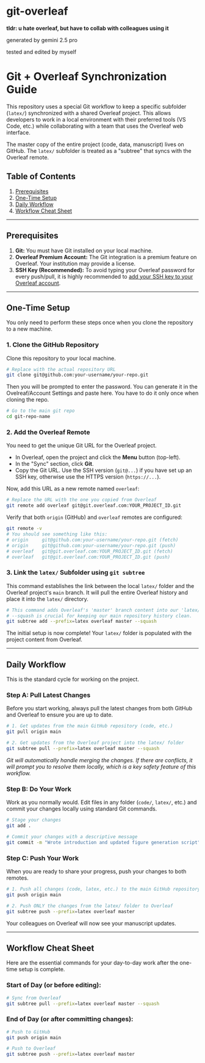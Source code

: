 # git-overleaf
**tldr: u hate overleaf, but have to collab with colleagues using it**

generated by gemini 2.5 pro

tested and edited by myself

# Git + Overleaf Synchronization Guide

This repository uses a special Git workflow to keep a specific subfolder (`latex/`) synchronized with a shared Overleaf project. This allows developers to work in a local environment with their preferred tools (VS Code, etc.) while collaborating with a team that uses the Overleaf web interface.

The master copy of the entire project (code, data, manuscript) lives on GitHub. The `latex/` subfolder is treated as a "subtree" that syncs with the Overleaf remote.

## Table of Contents
1.  [Prerequisites](#prerequisites)
2.  [One-Time Setup](#one-time-setup)
3.  [Daily Workflow](#daily-workflow)
4.  [Workflow Cheat Sheet](#workflow-cheat-sheet)

---

## Prerequisites

1.  **Git:** You must have Git installed on your local machine.
2.  **Overleaf Premium Account:** The Git integration is a premium feature on Overleaf. Your institution may provide a license.
3.  **SSH Key (Recommended):** To avoid typing your Overleaf password for every push/pull, it is highly recommended to [add your SSH key to your Overleaf account](https://www.overleaf.com/learn/how-to/Using_Git_and_ssh_keys_with_Overleaf).

---

## One-Time Setup

You only need to perform these steps once when you clone the repository to a new machine.

### 1. Clone the GitHub Repository
Clone this repository to your local machine.

```bash
# Replace with the actual repository URL
git clone git@github.com:your-username/your-repo.git
```

Then you will be prompted to enter the password. You can generate it in the Ovelreaf/Account Settings and paste here. You have to do it only once when cloning the repo.

```bash
# Go to the main git repo
cd git-repo-name
```

### 2. Add the Overleaf Remote
You need to get the unique Git URL for the Overleaf project.

-   In Overleaf, open the project and click the **Menu** button (top-left).
-   In the "Sync" section, click **Git**.
-   Copy the Git URL. Use the SSH version (`git@...`) if you have set up an SSH key, otherwise use the HTTPS version (`https://...`).

Now, add this URL as a new remote named `overleaf`:

```bash
# Replace the URL with the one you copied from Overleaf
git remote add overleaf git@git.overleaf.com:YOUR_PROJECT_ID.git
```

Verify that both `origin` (GitHub) and `overleaf` remotes are configured:

```bash
git remote -v
# You should see something like this:
# origin     git@github.com:your-username/your-repo.git (fetch)
# origin     git@github.com:your-username/your-repo.git (push)
# overleaf   git@git.overleaf.com:YOUR_PROJECT_ID.git (fetch)
# overleaf   git@git.overleaf.com:YOUR_PROJECT_ID.git (push)
```

### 3. Link the `latex/` Subfolder using `git subtree`
This command establishes the link between the local `latex/` folder and the Overleaf project's `main` branch. It will pull the entire Overleaf history and place it into the `latex/` directory.

```bash
# This command adds Overleaf's 'master' branch content into our 'latex/' folder.
# --squash is crucial for keeping our main repository history clean.
git subtree add --prefix=latex overleaf master --squash
```

The initial setup is now complete! Your `latex/` folder is populated with the project content from Overleaf.

---

## Daily Workflow

This is the standard cycle for working on the project.

### Step A: Pull Latest Changes
Before you start working, always pull the latest changes from both GitHub and Overleaf to ensure you are up to date.

```bash
# 1. Get updates from the main GitHub repository (code, etc.)
git pull origin main

# 2. Get updates from the Overleaf project into the latex/ folder
git subtree pull --prefix=latex overleaf master --squash
```
*Git will automatically handle merging the changes. If there are conflicts, it will prompt you to resolve them locally, which is a key safety feature of this workflow.*

### Step B: Do Your Work
Work as you normally would. Edit files in any folder (`code/`, `latex/`, etc.) and commit your changes locally using standard Git commands.

```bash
# Stage your changes
git add .

# Commit your changes with a descriptive message
git commit -m "Wrote introduction and updated figure generation script"
```

### Step C: Push Your Work
When you are ready to share your progress, push your changes to both remotes.

```bash
# 1. Push all changes (code, latex, etc.) to the main GitHub repository
git push origin main

# 2. Push ONLY the changes from the latex/ folder to Overleaf
git subtree push --prefix=latex overleaf master
```
Your colleagues on Overleaf will now see your manuscript updates.

---

## Workflow Cheat Sheet

Here are the essential commands for your day-to-day work after the one-time setup is complete.

### **Start of Day (or before editing):**
```bash
# Sync from Overleaf
git subtree pull --prefix=latex overleaf master --squash
```

### **End of Day (or after committing changes):**
```bash
# Push to GitHub
git push origin main

# Push to Overleaf
git subtree push --prefix=latex overleaf master
```
